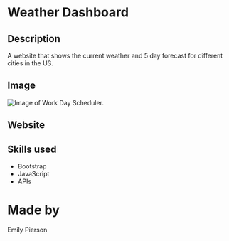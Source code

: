 # Weather Dashboard

## Description
A website that shows the current weather and 5 day forecast for different cities in the US.

## Image
![Image of Work Day Scheduler.](/assets/code-quiz-screenshot.png)

## Website

## Skills used
* Bootstrap
* JavaScript
* APIs

# Made by 
Emily Pierson